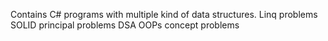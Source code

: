 Contains C# programs with multiple kind of data structures.
Linq problems
SOLID principal problems
DSA
OOPs concept problems
